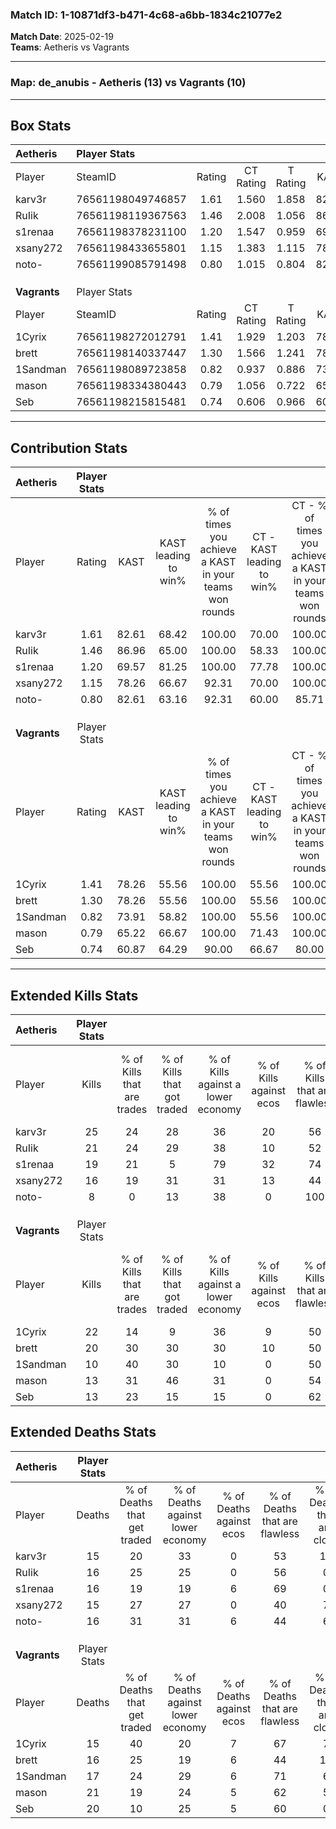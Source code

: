 ### Match ID: 1-10871df3-b471-4c68-a6bb-1834c21077e2  
**Match Date**: 2025-02-19  
**Teams**: Aetheris vs Vagrants  

---  

### **Map**: de_anubis - Aetheris (13) vs Vagrants (10)  
---  

## Box Stats  

| **Aetheris** | Player Stats      |        |           |          |       |       |       |         |        |      |     |
| :- | :- | :-: | :-: | :-: | :-: | :-: | :-: | :-: | :-: | :-: | :-: |
| Player       | SteamID           | Rating | CT Rating | T Rating | KAST  |  ADR  | Kills | Assists | Deaths | K/D  | HS% |
| karv3r       | 76561198049746857 |  1.61  |   1.560   |  1.858   | 82.61 | 102.4 |  25   |    7    |   15   | 1.67 | 48  |
| RuIik        | 76561198119367563 |  1.46  |   2.008   |  1.056   | 86.96 | 95.5  |  21   |    9    |   16   | 1.31 | 61  |
| s1renaa      | 76561198378231100 |  1.20  |   1.547   |  0.959   | 69.57 | 80.7  |  19   |    6    |   16   | 1.19 | 42  |
| xsany272     | 76561198433655801 |  1.15  |   1.383   |  1.115   | 78.26 | 79.1  |  16   |    3    |   15   | 1.07 | 68  |
| noto-        | 76561199085791498 |  0.80  |   1.015   |  0.804   | 82.61 | 51.4  |   8   |    9    |   16   | 0.50 | 50  |
|              |                   |        |           |          |       |       |       |         |        |      |     |
|              |                   |        |           |          |       |       |       |         |        |      |     |
|              |                   |        |           |          |       |       |       |         |        |      |     |
| **Vagrants** | Player Stats      |        |           |          |       |       |       |         |        |      |     |
| Player       | SteamID           | Rating | CT Rating | T Rating | KAST  |  ADR  | Kills | Assists | Deaths | K/D  | HS% |
| 1Cyrix       | 76561198272012791 |  1.41  |   1.929   |  1.203   | 78.26 | 88.2  |  22   |    4    |   15   | 1.47 | 31  |
| brett        | 76561198140337447 |  1.30  |   1.566   |  1.241   | 78.26 | 87.8  |  20   |    2    |   16   | 1.25 | 50  |
| 1Sandman     | 76561198089723858 |  0.82  |   0.937   |  0.886   | 73.91 | 62.5  |  10   |    8    |   17   | 0.59 | 80  |
| mason        | 76561198334380443 |  0.79  |   1.056   |  0.722   | 65.22 | 62.8  |  13   |   11    |   21   | 0.62 | 53  |
| Seb          | 76561198215815481 |  0.74  |   0.606   |  0.966   | 60.87 | 61.5  |  13   |    4    |   20   | 0.65 | 38  |
---  

## Contribution Stats  

| **Aetheris** | Player Stats |       |                      |                                                        |                           |                                                             |                          |                                                            |
| :- | :-: | :-: | :-: | :-: | :-: | :-: | :-: | :-: |
| Player       |    Rating    | KAST  | KAST leading to win% | % of times you achieve a KAST in your teams won rounds | CT - KAST leading to win% | CT - % of times you achieve a KAST in your teams won rounds | T - KAST leading to win% | T - % of times you achieve a KAST in your teams won rounds |
| karv3r       |     1.61     | 82.61 |        68.42         |                         100.00                         |           70.00           |                           100.00                            |          66.67           |                           100.00                           |
| RuIik        |     1.46     | 86.96 |        65.00         |                         100.00                         |           58.33           |                           100.00                            |          75.00           |                           100.00                           |
| s1renaa      |     1.20     | 69.57 |        81.25         |                         100.00                         |           77.78           |                           100.00                            |          85.71           |                           100.00                           |
| xsany272     |     1.15     | 78.26 |        66.67         |                         92.31                          |           70.00           |                           100.00                            |          62.50           |                           83.33                            |
| noto-        |     0.80     | 82.61 |        63.16         |                         92.31                          |           60.00           |                            85.71                            |          66.67           |                           100.00                           |
|              |              |       |                      |                                                        |                           |                                                             |                          |                                                            |
|              |              |       |                      |                                                        |                           |                                                             |                          |                                                            |
|              |              |       |                      |                                                        |                           |                                                             |                          |                                                            |
| **Vagrants** | Player Stats |       |                      |                                                        |                           |                                                             |                          |                                                            |
| Player       |    Rating    | KAST  | KAST leading to win% | % of times you achieve a KAST in your teams won rounds | CT - KAST leading to win% | CT - % of times you achieve a KAST in your teams won rounds | T - KAST leading to win% | T - % of times you achieve a KAST in your teams won rounds |
| 1Cyrix       |     1.41     | 78.26 |        55.56         |                         100.00                         |           55.56           |                           100.00                            |          55.56           |                           100.00                           |
| brett        |     1.30     | 78.26 |        55.56         |                         100.00                         |           55.56           |                           100.00                            |          55.56           |                           100.00                           |
| 1Sandman     |     0.82     | 73.91 |        58.82         |                         100.00                         |           55.56           |                           100.00                            |          62.50           |                           100.00                           |
| mason        |     0.79     | 65.22 |        66.67         |                         100.00                         |           71.43           |                           100.00                            |          62.50           |                           100.00                           |
| Seb          |     0.74     | 60.87 |        64.29         |                         90.00                          |           66.67           |                            80.00                            |          62.50           |                           100.00                           |
---  

## Extended Kills Stats  

| **Aetheris** | Player Stats |                            |                            |                                    |                         |                              |                                 |                                       |                    |           |
| :- | :-: | :-: | :-: | :-: | :-: | :-: | :-: | :-: | :-: | :-: |
| Player       |    Kills     | % of Kills that are trades | % of Kills that got traded | % of Kills against a lower economy | % of Kills against ecos | % of Kills that are flawless | % of Kills that are close duels | % of Kills that are assisted by flash | Pistol Round Kills | AWP Kills |
| karv3r       |      25      |             24             |             28             |                 36                 |           20            |              56              |                4                |                   4                   |         1          |     0     |
| RuIik        |      21      |             24             |             29             |                 38                 |           10            |              52              |               14                |                  14                   |         1          |     3     |
| s1renaa      |      19      |             21             |             5              |                 79                 |           32            |              74              |                0                |                   5                   |         1          |     8     |
| xsany272     |      16      |             19             |             31             |                 31                 |           13            |              44              |                6                |                  13                   |         2          |     0     |
| noto-        |      8       |             0              |             13             |                 38                 |            0            |             100              |                0                |                  13                   |         1          |     0     |
|              |              |                            |                            |                                    |                         |                              |                                 |                                       |                    |           |
|              |              |                            |                            |                                    |                         |                              |                                 |                                       |                    |           |
|              |              |                            |                            |                                    |                         |                              |                                 |                                       |                    |           |
| **Vagrants** | Player Stats |                            |                            |                                    |                         |                              |                                 |                                       |                    |           |
| Player       |    Kills     | % of Kills that are trades | % of Kills that got traded | % of Kills against a lower economy | % of Kills against ecos | % of Kills that are flawless | % of Kills that are close duels | % of Kills that are assisted by flash | Pistol Round Kills | AWP Kills |
| 1Cyrix       |      22      |             14             |             9              |                 36                 |            9            |              50              |                0                |                   0                   |         2          |    12     |
| brett        |      20      |             30             |             30             |                 30                 |           10            |              50              |               10                |                   0                   |         3          |     0     |
| 1Sandman     |      10      |             40             |             30             |                 10                 |            0            |              50              |                0                |                   0                   |         2          |     0     |
| mason        |      13      |             31             |             46             |                 31                 |            0            |              54              |                0                |                   0                   |         1          |     0     |
| Seb          |      13      |             23             |             15             |                 15                 |            0            |              62              |               15                |                   0                   |         0          |     2     |
## Extended Deaths Stats  

| **Aetheris** | Player Stats |                             |                                   |                          |                               |                            |                           |               |
| :- | :-: | :-: | :-: | :-: | :-: | :-: | :-: | :-: |
| Player       |    Deaths    | % of Deaths that get traded | % of Deaths against lower economy | % of Deaths against ecos | % of Deaths that are flawless | % of Deaths that are close | % of Deaths while blinded | Deaths to AWP |
| karv3r       |      15      |             20              |                33                 |            0             |              53               |             13             |             0             |       4       |
| RuIik        |      16      |             25              |                25                 |            0             |              56               |             0              |             0             |       0       |
| s1renaa      |      16      |             19              |                19                 |            6             |              69               |             0              |             0             |       5       |
| xsany272     |      15      |             27              |                27                 |            0             |              40               |             7              |             0             |       2       |
| noto-        |      16      |             31              |                31                 |            6             |              44               |             6              |             0             |       3       |
|              |              |                             |                                   |                          |                               |                            |                           |               |
|              |              |                             |                                   |                          |                               |                            |                           |               |
|              |              |                             |                                   |                          |                               |                            |                           |               |
| **Vagrants** | Player Stats |                             |                                   |                          |                               |                            |                           |               |
| Player       |    Deaths    | % of Deaths that get traded | % of Deaths against lower economy | % of Deaths against ecos | % of Deaths that are flawless | % of Deaths that are close | % of Deaths while blinded | Deaths to AWP |
| 1Cyrix       |      15      |             40              |                20                 |            7             |              67               |             7              |             0             |       2       |
| brett        |      16      |             25              |                19                 |            6             |              44               |             13             |             0             |       2       |
| 1Sandman     |      17      |             24              |                29                 |            6             |              71               |             6              |            12             |       2       |
| mason        |      21      |             19              |                24                 |            5             |              62               |             5              |            14             |       2       |
| Seb          |      20      |             10              |                25                 |            5             |              60               |             0              |            15             |       3       |
